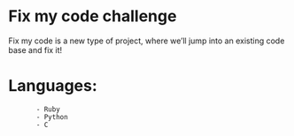 # Fix my code challenge

Fix my code is a new type of project, where we’ll jump into an existing code base and fix it!

# Languages: 
           - Ruby
           - Python
           - C
